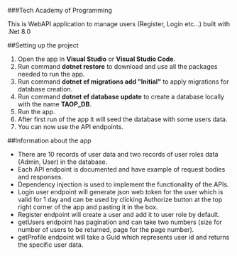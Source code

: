 ###Tech Academy of Programming

This is WebAPI application to manage users (Register, Login etc...) built with .Net 8.0

##Setting up the project
1. Open the app in **Visual Studio** or **Visual Studio Code**.
2. Run command **dotnet restore** to download and use all the packages needed to run the app.
3. Run command **dotnet ef migrations add "Initial"** to apply migrations for database creation.
4. Run command **dotnet ef database update** to create a database locally with the name **TAOP_DB**.
5. Run the app.
6. After first run of the app it will seed the database with some users data.
7. You can now use the API endpoints.

##Information about the app
- There are 10 records of user data and two records of user roles data (Admin, User) in the database.
- Each API endpoint is documented and have example of request bodies and responses.
- Dependency injection is used to implement the functionality of the APIs.
- Login user endpoint will generate json web token for the user which is valid for 1 day and can be used by clicking Authorize button at the top right corner of the app and pasting it in the box.
- Register endpoint will create a user and add it to user role by default.
- getUsers endpoint has pagination and can take two numbers (size for number of users to be returned, page for the page number).
- getProfile endpoint will take a Guid which represents user id and returns the specific user data.